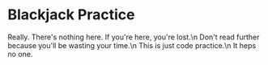 # Blackjack Practice
Really. There's nothing here. If you're here, you're lost.\n
Don't read further because you'll be wasting your time.\n
This is just code practice.\n
It heps no one.
